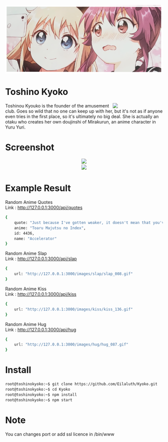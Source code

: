 <div align="center"><img src="https://raw.githubusercontent.com/Eilaluth/Ayano/main/img/ayanoxkyoko.png" /></div>

# Toshino Kyoko

<img src="https://static.wikia.nocookie.net/yuruyuri/images/4/46/KyokoToshino-NYS3.png/revision/latest/scale-to-width-down/350?cb=20201118084325" width="160" align="right" />

Toshinou Kyouko is the founder of the amusement club. Goes so wild that no one can keep up with her, but it's not as if anyone even tries in the first place, so it's ultimately no big deal. She is actually an otaku who creates her own doujinshi of Mirakurun, an anime character in Yuru Yuri.

# Screenshot

<div align="center">
  <img src="https://i.ibb.co/G9b024C/Desktop-Screenshot-2021-09-30-21-24-43-08.png"/><br/>
  <img src="https://i.ibb.co/MVbPH3k/Desktop-Screenshot-2021-09-30-21-37-30-50.png"/>
</div>

# Example Result

Random Anime Quotes <br/>
Link : http://127.0.0.1:3000/api/quotes
```bash
{
    quote: "Just because I've gotten weaker, it doesn't mean that you've gotten stronger, right?",
    anime: "Toaru Majutsu no Index",
    id: 4436,
    name: "Accelerator"
}
```

Random Anime Slap <br/>
Link : http://127.0.0.1:3000/api/slap
```bash
{
    url: "http://127.0.0.1:3000/images/slap/slap_008.gif"
}
```

Random Anime Kiss <br/>
Link : http://127.0.0.1:3000/api/kiss
```bash
{
    url: "http://127.0.0.1:3000/images/kiss/kiss_136.gif"
}
```

Random Anime Hug <br/>
Link : http://127.0.0.1:3000/api/hug
```bash
{
    url: "http://127.0.0.1:3000/images/hug/hug_087.gif"
}
```

# Install
```bash
root@toshinokyoko:~$ git clone https://github.com/Eilaluth/Kyoko.git
root@toshinokyoko:~$ cd Kyoko
root@toshinokyoko:~$ npm install
root@toshinokyoko:~$ npm start
```

# Note
You can changes port or add ssl licence in /bin/www
